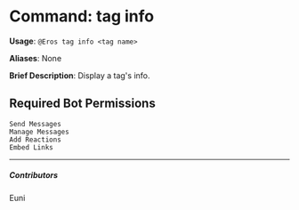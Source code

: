 # Command: tag info


**Usage**: `@Eros tag info <tag name>`

**Aliases**: None

**Brief Description**: Display a tag's info.



## Required Bot Permissions

```
Send Messages
Manage Messages
Add Reactions
Embed Links
```


---

##### Contributors


Euni
